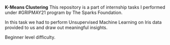 **K-Means Clustering**
This repository is a part of internship tasks I performed under #GRIPMAY21 program by The Sparks Foundation. 

In this task we had to perform Unsupervised Machine Learning on Iris data provided to us and draw out meaningful insights. 

Beginner level difficulty.
